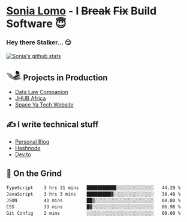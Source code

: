 # [Sonia Lomo](https://sonylomo.github.io/) - I ~~Break~~ ~~Fix~~ Build Software 😇
### Hey there Stalker... 😏 

<a href="https://github.com/sonylomo/github-readme-stats">
  <img align="center" src="https://media.giphy.com/media/lU05nFSW6Y2A/giphy.gif" alt="Sonia's github stats" />
</a>

## <img src="assets/devcat.gif" width="40"> Projects in Production
- [Data Law Companion](https://datalawcompanion.org/)
- [JHUB Africa](https://jhubafrica.com/)
- [Space Ya Tech Website](https://www.spaceyatech.com/)

## ✍️ I write technical stuff
- [Personal Blog](https://sonylomo-github-io.vercel.app/blog)
- [Hashnode](https://sonylomo.hashnode.dev/)
- [Dev.to](https://dev.to/sonylomo)

## 🤡 On the Grind
<!--START_SECTION:waka-->

```txt
TypeScript    3 hrs 31 mins   ███████████░░░░░░░░░░░░░░   44.29 %
JavaScript    3 hrs 3 mins    █████████▓░░░░░░░░░░░░░░░   38.48 %
JSON          41 mins         ██▒░░░░░░░░░░░░░░░░░░░░░░   08.80 %
CSS           33 mins         █▓░░░░░░░░░░░░░░░░░░░░░░░   06.98 %
Git Config    2 mins          ░░░░░░░░░░░░░░░░░░░░░░░░░   00.60 %
```

<!--END_SECTION:waka-->
